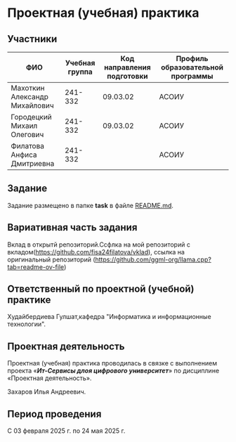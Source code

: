 # Проектная (учебная) практика

## Участники

| ФИО | Учебная группа | Код направления подготовки | Профиль образовательной программы |
|-|-|-|-|
| Махоткин Александр Михайлович |241-332|09.03.02|АСОИУ|
| Городецкий Михаил Олегович |241-332|09.03.02|АСОИУ|
| Филатова Анфиса Дмитриевна |241-332||АСОИУ|

## Задание

Задание размещено в папке **task** в файле [README.md](task/README.md).

## Вариативная часть задания

Вклад в открытй репозиторий.Ссфлка на мой репозиторий с вкладом(https://github.com/fisa24filatova/vklad), ссылка на оригинальный репозиторий (https://github.com/ggml-org/llama.cpp?tab=readme-ov-file)
## Ответственный по проектной (учебной) практике

Худайбердиева Гулшат,кафедра "Информатика и информационные технологии".

## Проектная деятельность

Проектная (учебная) практика проводилась в связке с выполнением проекта «***Ит-Сервисы длоя цифрового университет***» по дисциплине «Проектная деятельность».

Захаров Илья Андреевич.

## Период проведения

С 03 февраля 2025 г. по 24 мая 2025 г.
